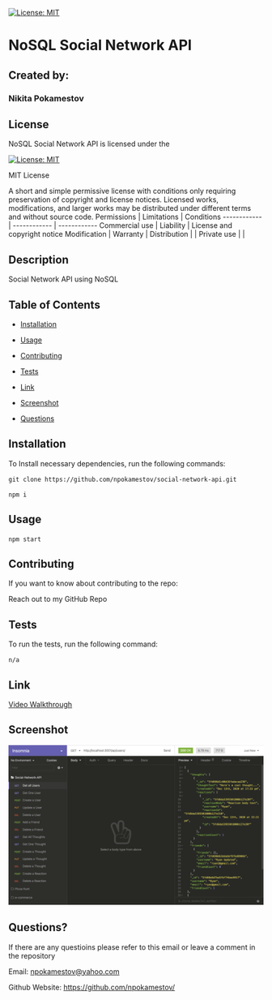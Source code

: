 
[![License: MIT](https://img.shields.io/badge/License-MIT-yellow.svg)](https://opensource.org/licenses/MIT)

# NoSQL Social Network API

## Created by:

### Nikita Pokamestov

## License

NoSQL Social Network API is licensed under the

[![License: MIT](https://img.shields.io/badge/License-MIT-yellow.svg)](https://opensource.org/licenses/MIT)

MIT License

A short and simple permissive license with conditions only requiring preservation of copyright and license notices. Licensed works, modifications, and larger works may be distributed under different terms and without source code.
Permissions | Limitations  |   Conditions
------------ | ------------  | ------------
Commercial use | Liability |   License and copyright notice
Modification | Warranty    |
Distribution |     |
Private use |     |

## Description

Social Network API using NoSQL

## Table of Contents

* [Installation](#installation)

* [Usage](#usage)

* [Contributing](#contributing)

* [Tests](#tests)

* [Link](#link)

* [Screenshot](#screenshot)

* [Questions](#questions)

## Installation

To Install necessary dependencies, run the following commands:  

```
git clone https://github.com/npokamestov/social-network-api.git
```

```
npm i
```

## Usage

```
npm start
```

## Contributing

If you want to know about contributing to the repo:

Reach out to my GitHub Repo

## Tests

To run the tests, run the following command:

```
n/a
```

## Link

[Video Walkthrough](https://drive.google.com/file/d/18KhNZYABny9QYl7ou3fLbmb0k3D4w76X/view)

## Screenshot

![Screenshot of Insomnia Core with routes](./screenshot.png)

## Questions?

If there are any questioins please refer to this email or leave a comment in the repository

Email: npokamestov@yahoo.com

Github Website: https://github.com/npokamestov/
